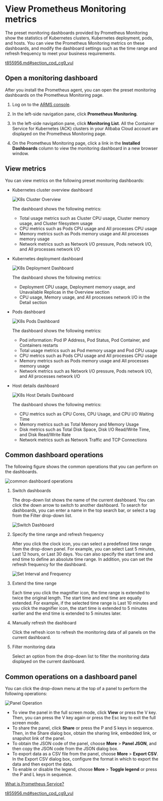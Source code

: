 # View Prometheus Monitoring metrics

The preset monitoring dashboards provided by Prometheus Monitoring show the statistics of Kubernetes clusters, Kubernetes deployment, pods, and hosts. You can view the Prometheus Monitoring metrics on these dashboards, and modify the dashboard settings such as the time range and refresh frequency to meet your business requirements.

[t855956.md\#section\_cpd\_cg9\_vul]()

## Open a monitoring dashboard

After you install the Prometheus agent, you can open the preset monitoring dashboards on the Prometheus Monitoring page.

1.  Log on to the [ARMS console](https://arms-ap-southeast-1.console.aliyun.com/#/home).

2.  In the left-side navigation pane, click **Prometheus Monitoring**.

3.  In the left-side navigation pane, click **Monitoring List**. All the Container Service for Kubernetes \(ACK\) clusters in your Alibaba Cloud account are displayed on the Prometheus Monitoring page.

4.  On the Prometheus Monitoring page, click a link in the **Installed Dashboards** column to view the monitoring dashboard in a new browser window.


## View metrics

You can view metrics on the following preset monitoring dashboards:

-   Kubernetes cluster overview dashboard

    ![K8s Cluster Overview](https://static-aliyun-doc.oss-accelerate.aliyuncs.com/assets/img/en-US/7611764161/p49438.png)

    The dashboard shows the following metrics:

    -   Total usage metrics such as Cluster CPU usage, Cluster memory usage, and Cluster filesystem usage
    -   CPU metrics such as Pods CPU usage and All processes CPU usage
    -   Memory metrics such as Pods memory usage and All processes memory usage
    -   Network metrics such as Network I/O pressure, Pods network I/O, and All processes network I/O
-   Kubernetes deployment dashboard

    ![K8s Deployment Dashboard](https://static-aliyun-doc.oss-accelerate.aliyuncs.com/assets/img/en-US/8611764161/p51317.png)

    The dashboard shows the following metrics:

    -   Deployment CPU usage, Deployment memory usage, and Unavailable Replicas in the Overview section
    -   CPU usage, Memory usage, and All processes network I/O in the Detail section
-   Pods dashboard

    ![K8s Pods Dashboard](https://static-aliyun-doc.oss-accelerate.aliyuncs.com/assets/img/en-US/8611764161/p51318.png)

    The dashboard shows the following metrics:

    -   Pod information: Pod IP Address, Pod Status, Pod Container, and Containers restarts
    -   Total usage metrics such as Pod memory usage and Pod CPU usage
    -   CPU metrics such as Pods CPU usage and All processes CPU usage
    -   Memory metrics such as Pods memory usage and All processes memory usage
    -   Network metrics such as Network I/O pressure, Pods network I/O, and All processes network I/O
-   Host details dashboard

    ![K8s Host Details Dashboard](https://static-aliyun-doc.oss-accelerate.aliyuncs.com/assets/img/en-US/2323672161/p49437.png)

    The dashboard shows the following metrics:

    -   CPU metrics such as CPU Cores, CPU Usage, and CPU I/O Waiting Time
    -   Memory metrics such as Total Memory and Memory Usage
    -   Disk metrics such as Total Disk Space, Disk I/O Read/Write Time, and Disk Read/Write Rate
    -   Network metrics such as Network Traffic and TCP Connections

## Common dashboard operations

The following figure shows the common operations that you can perform on the dashboards.

![common dashboard operations](https://static-aliyun-doc.oss-accelerate.aliyuncs.com/assets/img/en-US/8611764161/p51325.png)

1.  Switch dashboards

    The drop-down list shows the name of the current dashboard. You can click the down arrow to switch to another dashboard. To search for dashboards, you can enter a name in the top search bar, or select a tag from the Filter drop-down list.

    ![Switch Dashboard](https://static-aliyun-doc.oss-accelerate.aliyuncs.com/assets/img/en-US/8611764161/p51327.png)

2.  Specify the time range and refresh frequency

    After you click the clock icon, you can select a predefined time range from the drop-down panel. For example, you can select Last 5 minutes, Last 12 hours, or Last 30 days. You can also specify the start time and end time to define an absolute time range. In addition, you can set the refresh frequency for the dashboard.

    ![Set Interval and Frequency](https://static-aliyun-doc.oss-accelerate.aliyuncs.com/assets/img/en-US/8611764161/p51326.png)

3.  Extend the time range

    Each time you click the magnifier icon, the time range is extended to twice the original length. The start time and end time are equally extended. For example, if the selected time range is Last 10 minutes and you click the magnifier icon, the start time is extended to 5 minutes earlier and the end time is extended to 5 minutes later.

4.  Manually refresh the dashboard

    Click the refresh icon to refresh the monitoring data of all panels on the current dashboard.

5.  Filter monitoring data

    Select an option from the drop-down list to filter the monitoring data displayed on the current dashboard.


## Common operations on a dashboard panel

You can click the drop-down menu at the top of a panel to perform the following operations:

![Panel Operation](https://static-aliyun-doc.oss-accelerate.aliyuncs.com/assets/img/en-US/5974461161/p51328.png)

-   To view the panel in the full screen mode, click **View** or press the V key. Then, you can press the V key again or press the Esc key to exit the full screen mode.
-   To share the panel, click **Share** or press the P and S keys in sequence. Then, in the Share dialog box, obtain the sharing link, embedded link, or snapshot link of the panel.
-   To obtain the JSON code of the panel, choose **More** \> **Panel JSON**, and then copy the JSON code from the JSON dialog box.
-   To export data as a CSV file from the panel, choose **More** \> **Export CSV**. In the Export CSV dialog box, configure the format in which to export the data and then export the data.
-   To enable or disable the legend, choose **More** \> **Toggle legend** or press the P and L keys in sequence.

[What is Prometheus Service?]()

[t855956.md\#section\_cpd\_cg9\_vul]()

